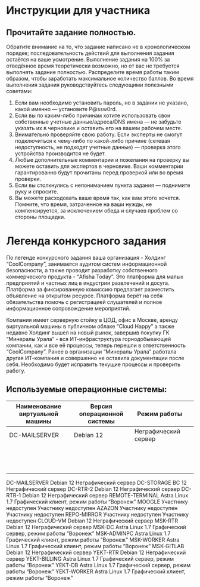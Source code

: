 # Инструкции для участника

## Прочитайте задание полностью.

Обратите внимание на то, что задание написано не в хронологическом порядке; последовательность действий для выполнения задания остаётся на ваше усмотрение.
Выполнение задания на 100% за отведённое время теоретически возможно, но от вас не требуется выполнять задание полностью.
Распределите время работы таким образом, чтобы заработать максимальное количество баллов. Во время выполнения задания руководствуйтесь следующими полезными советами:
1. Если вам необходимо установить пароль, но в задании не указано, какой именно — установите P@ssw0rd.
2. Если вы по каким-либо причинам хотите использовать свои собственные учетные данные/адреса/DNS имена — не забудьте указать их в черновике и оставить его на вашем рабочем месте.
3. Внимательно проверяйте свою работу. Если эксперты не смогут подключиться к чему-либо по какой-либо причине (сетевая недоступность, не подходят учетные данные) — проверка этого устройства производится не будет.
4. Любые дополнительные комментарии и пожелания на проверку вы можете оставить для экспертов в черновике. Ваши комментарии гарантированно будут прочитаны перед проверкой или во время проверки.
5. Если вы столкнулись с непониманием пункта задания — поднимите руку и спросите.
6. Вы можете расходовать ваше время так, как вам этого хочется. Помните, что время, затраченное на ваши нужды, не компенсируется, за исключением обеда и случаев проблем со стороны площадки.

# Легенда конкурсного задания

По легенде конкурсного задания ваша организация - Холдинг “CoolCompany”, занимается аудитом систем информационной безопасности, а также проводит разработку собственного коммерческого продукта - “Afisha Today”. Это платформа для малых предприятий и частных лиц в индустрии развлечений и досуга. Платформа за фиксированную комиссию предлагает разместить объявление на открытом ресурсе. Платформа берёт на себя обязательства помочь с регистрацией слушателей и полное информационное сопровождение мероприятий.

Компания имеет серверную стойку в ЦОД, офис в Москве, аренду виртуальной машины в публичном облаке “Cloud Happy” а также недавно Холдинг вышел на новый рынок, завершив покупку ГК “Минералы Урала” - вся ИТ-инфраструктура горнодобывающей компании, как и все её процессы, теперь перешли в ответственность “CoolCompany”. Ранее в организации “Минералы Урала” работала другая ИТ-компания и совершенно не оставила документации после себя. Необходимо будет исправить текущие процессы и проверить работу.

## Используемые операционные системы:
| Наименование виртуальной машины  | Версия операционной системы  |  Режим работы |   |
|---|---|---|---|
| DC-MAILSERVER  | Debian 12  | Неграфический сервер  |   |
|   |   |   |   |
|   |   |   |   |
|   |   |   |   |
|   |   |   |   |
|   |   |   |   |
|   |   |   |   |
|   |   |   |   |
|   |   |   |   |
|   |   |   |   |
|   |   |   |   |
|   |   |   |   |
|   |   |   |   |
|   |   |   |   |

DC-MAILSERVER	Debian 12	Неграфический сервер
DC-STORAGE	ВС 12	Неграфический сервер
DC-RTR-2	Debian 12	Неграфический сервер
DC-RTR-1	Debian 12	Неграфический сервер
REMOTE-TERMINAL	Astra Linux 1.7	Графический клиент, режим работы “Воронеж”
MOOGLE	Участнику недоступен	Участнику недоступен
AZAZON	Участнику недоступен	Участнику недоступен
REPO-MIRROR	Участнику недоступен	Участнику недоступен
CLOUD-VM	Debian 12	Неграфический сервер
MSK-RTR	Debian 12	Неграфический сервер
MSK-DC	Astra Linux 1.7	Графический сервер, режим работы “Воронеж”
MSK-ADMINPC	Astra Linux 1.7	Графический клиент, режим работы “Воронеж”
MSK-WORKER	Astra Linux 1.7	Графический клиент, режим работы “Воронеж”
MSK-GITLAB	Debian 12	Неграфический сервер
YEKT-RTR	Debian 12	Неграфический сервер
YEKT-BILLING	Astra Linux 1.7	Графический сервер, режим работы “Воронеж”
YEKT-DB	Astra Linux 1.7	Графический сервер, режим работы “Воронеж”
YEKT-WORKER	Astra Linux 1.7	Графический клиент, режим работы “Воронеж”
